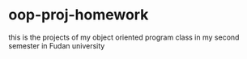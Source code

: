 # oop-proj-homework

this is the projects of my object oriented program class in my second semester in Fudan university
